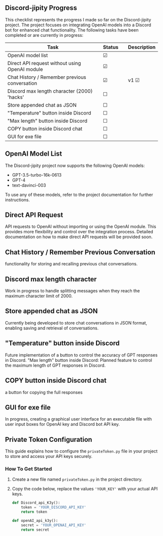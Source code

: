## Discord-jipity Progress
This checklist represents the progress I made so far on the Discord-jipity project. The project focuses on integrating OpenAI models into a Discord bot for enhanced chat functionality. The following tasks have been completed or are currently in progress:


| Task                                         | Status |            | Description |
|----------------------------------------------|--------|------------|-------------|
| OpenAI model list                             | &#9745;     |
| Direct API request without using OpenAI module| &#9745;     |
| Chat History / Remember previous conversation | &#9745;     |      | v1 &#9745;
| Discord max length character (2000) 'hacks'   | &#9744;     |
| Store appended chat as JSON                   | &#9744;     |
| "Temperature" button inside Discord           | &#9744;     |
| "Max length" button inside Discord            | &#9744;     |
| COPY button inside Discord chat               | &#9744;     |
| GUI for exe file                              | &#9744;     |

## OpenAI Model List

The Discord-jipity project now supports the following OpenAI models:

- GPT-3.5-turbo-16k-0613
- GPT-4
- text-davinci-003

To use any of these models, refer to the project documentation for further instructions.

## Direct API Request

API requests to OpenAI without importing or using the OpenAI module. This provides more flexibility and control over the integration process. Detailed documentation on how to make direct API requests will be provided soon.

## Chat History / Remember Previous Conversation

functionality for storing and recalling previous chat conversations.

## Discord max length character
Work in progress to handle splitting messages when they reach the maximum character limit of 2000.

## Store appended chat as JSON
Currently being developed to store chat conversations in JSON format, enabling saving and retrieval of conversations.

## "Temperature" button inside Discord
Future implementation of a button to control the accuracy of GPT responses in Discord.
"Max length" button inside Discord: Planned feature to control the maximum length of GPT responses in Discord.

## COPY button inside Discord chat 
a button for copying the full responses

## GUI for exe file
 In progress, creating a graphical user interface for an executable file with user input boxes for OpenAI key and Discord bot API key.


## Private Token Configuration

This guide explains how to configure the `privateToken.py` file in your project to store and access your API keys securely.

### How To Get Started

1. Create a new file named `privateToken.py` in the project directory.

2. Copy the code below, replace the values `'YOUR_KEY'` with your actual API keys.

   ```python
   def Discord_api_K3y():
       token = 'YOUR_DISCORD_API_KEY'
       return token

   def openAI_api_k3y():
       secret = 'YOUR_OPENAI_API_KEY'
       return secret

